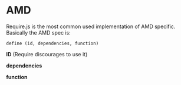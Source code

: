 # AMD

Require.js is the most common used implementation of AMD specific. Basically the AMD spec is:


    define (id, dependencies, function)
    
**ID** (Require discourages to use it)  
   
**dependencies**

**function**